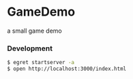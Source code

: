 # GameDemo

a small game demo


### Development

```bash
$ egret startserver -a
$ open http://localhost:3000/index.html
```

